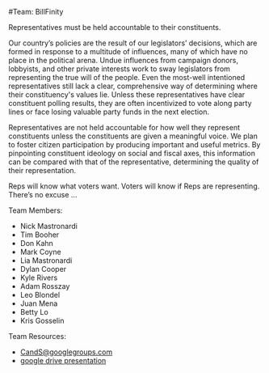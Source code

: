 #Team: BillFinity

Representatives must be held accountable to their constituents.

Our country’s policies are the result of our legislators’ decisions, which are formed in response to a multitude of influences, many of which have no place in the political arena. Undue influences from campaign donors, lobbyists, and other private interests work to sway legislators from representing the true will of the people. Even the most-well intentioned representatives still lack a clear, comprehensive way of determining where their constituency's values lie. Unless these representatives have clear constituent polling results, they are often incentivized to vote along party lines or face losing valuable party funds in the next election.

Representatives are not held accountable for how well they represent constituents unless the constituents are given a meaningful voice.  We plan to foster citizen participation by producing important and useful metrics. By pinpointing constituent ideology on social and fiscal axes, this information can be compared with that of the representative, determining the quality of their representation.

Reps will know what voters want.  Voters will know if Reps are representing.  There’s no excuse ...

Team Members:

* Nick Mastronardi
* Tim Booher
* Don Kahn
* Mark Coyne
* Lia Mastronardi
* Dylan Cooper
* Kyle Rivers
* Adam Rosszay
* Leo Blondel
* Juan Mena
* Betty Lo
* Kris Gosselin

Team Resources:

* CandS@googlegroups.com
* [google drive presentation](https://drive.google.com/folderview?id=0Bwu8eTDdx4G5fmtlcDI2MGJySHZzVzduOXRsRjNCeHgxbnNVWVU2QlBCaUd6OGFuT2QxbEU&usp=sharing)